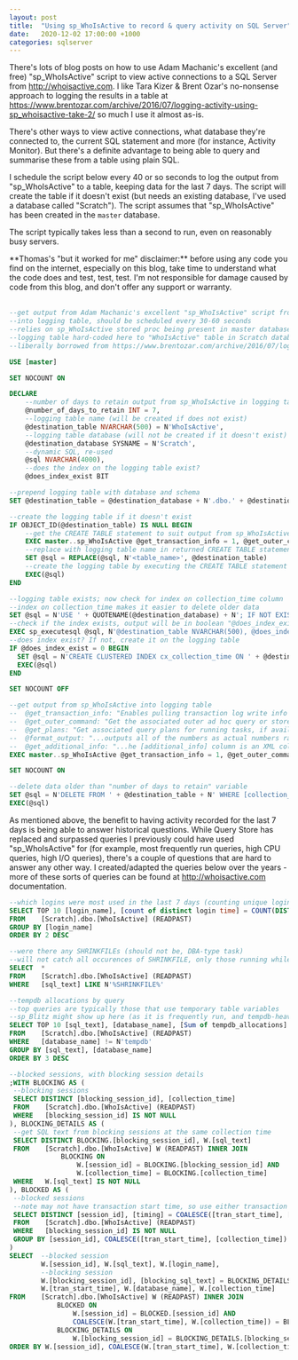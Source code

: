 ```yaml
---
layout: post
title:  "Using sp_WhoIsActive to record & query activity on SQL Server"
date:   2020-12-02 17:00:00 +1000
categories: sqlserver
---
```

There's lots of blog posts on how to use Adam Machanic's excellent (and free) "sp_WhoIsActive" script to view active connections to a SQL Server from <http://whoisactive.com>. I like Tara Kizer & Brent Ozar's no-nonsense approach to logging the results in a table at <https://www.brentozar.com/archive/2016/07/logging-activity-using-sp_whoisactive-take-2/> so much I use it almost as-is.

There's other ways to view active connections, what database they're connected to, the current SQL statement and more (for instance, Activity Monitor). But there's a definite advantage to being able to query and summarise these from a table using plain SQL.

I schedule the script below every 40 or so seconds to log the output from "sp_WhoIsActive" to a table, keeping data for the last 7 days. The script will create the table if it doesn't exist (but needs an existing database, I've used a database called "Scratch"). The script assumes that "sp_WhoIsActive" has been created in the `master` database.

The script typically takes less than a second to run, even on reasonably busy servers.

<div markdown="1" class="note">
**Thomas's "but it worked for me" disclaimer:** before using any code you find on the internet, especially on this blog, take time to understand what the code does and test, test, test. I'm not responsible for damage caused by code from this blog, and don't offer any support or warranty.
</div>
<br/>

```sql
--get output from Adam Machanic's excellent "sp_WhoIsActive" script from http://whoisactive.com
--into logging table, should be scheduled every 30-60 seconds
--relies on sp_WhoIsActive stored proc being present in master database
--logging table hard-coded here to "WhoIsActive" table in Scratch database
--liberally borrowed from https://www.brentozar.com/archive/2016/07/logging-activity-using-sp_whoisactive-take-2/

USE [master]

SET NOCOUNT ON

DECLARE
    --number of days to retain output from sp_WhoIsActive in logging table
    @number_of_days_to_retain INT = 7,
    --logging table name (will be created if does not exist)
    @destination_table NVARCHAR(500) = N'WhoIsActive',
    --logging table database (will not be created if it doesn't exist)
    @destination_database SYSNAME = N'Scratch',
    --dynamic SQL, re-used
    @sql NVARCHAR(4000),
    --does the index on the logging table exist?
    @does_index_exist BIT

--prepend logging table with database and schema
SET @destination_table = @destination_database + N'.dbo.' + @destination_table

--create the logging table if it doesn't exist
IF OBJECT_ID(@destination_table) IS NULL BEGIN
    --get the CREATE TABLE statement to suit output from sp_WhoIsActive
    EXEC master..sp_WhoIsActive @get_transaction_info = 1, @get_outer_command = 1, @get_plans = 1, @return_schema = 1, @format_output = 0, @get_additional_info = 1, @schema = @sql OUTPUT
    --replace with logging table name in returned CREATE TABLE statement
    SET @sql = REPLACE(@sql, N'<table_name>', @destination_table)
    --create the logging table by executing the CREATE TABLE statement
    EXEC(@sql)
END

--logging table exists; now check for index on collection_time column
--index on collection_time makes it easier to delete older data
SET @sql = N'USE ' + QUOTENAME(@destination_database) + N'; IF NOT EXISTS (SELECT * FROM sys.indexes WHERE object_id = OBJECT_ID(@destination_table) AND name = N''cx_collection_time'') SET @does_index_exist = 0'
--check if the index exists, output will be in boolean "@does_index_exist"
EXEC sp_executesql @sql, N'@destination_table NVARCHAR(500), @does_index_exist bit OUTPUT', @destination_table = @destination_table, @does_index_exist = @does_index_exist OUTPUT
--does index exist? If not, create it on the logging table
IF @does_index_exist = 0 BEGIN
  SET @sql = N'CREATE CLUSTERED INDEX cx_collection_time ON ' + @destination_table + ' (collection_time ASC)'
  EXEC(@sql)
END

SET NOCOUNT OFF

--get output from sp_WhoIsActive into logging table
--  @get_transaction_info: "Enables pulling transaction log write info and transaction duration"
--  @get_outer_command: "Get the associated outer ad hoc query or stored procedure call, if available"
--  @get_plans: "Get associated query plans for running tasks, if available"
--  @format_output: "...outputs all of the numbers as actual numbers rather than text"
--  @get_additional_info: "...he [additional_info] column is an XML column that returns a document with a root node called <additional_info>. What’s inside of the node depends on a number of things..."
EXEC master..sp_WhoIsActive @get_transaction_info = 1, @get_outer_command = 1, @get_plans = 1, @format_output = 0, @get_additional_info = 1, @destination_table = @destination_table

SET NOCOUNT ON

--delete data older than "number of days to retain" variable
SET @sql = N'DELETE FROM ' + @destination_table + N' WHERE [collection_time] < DATEADD(day, -' + CAST(@number_of_days_to_retain AS NVARCHAR(10)) + N', GETDATE())'
EXEC(@sql)
```

As mentioned above, the benefit to having activity recorded for the last 7 days is being able to answer historical questions. While Query Store has replaced and surpassed queries I previously could have used "sp_WhoIsActive" for (for example, most frequently run queries, high CPU queries, high I/O queries), there's a couple of questions that are hard to answer any other way. I created/adapted the queries below over the years - more of these sorts of queries can be found at <http://whoisactive.com> documentation.

```sql
--which logins were most used in the last 7 days (counting unique login times)
SELECT TOP 10 [login_name], [count of distinct login time] = COUNT(DISTINCT [login_time])
FROM    [Scratch].dbo.[WhoIsActive] (READPAST)
GROUP BY [login_name]
ORDER BY 2 DESC

--were there any SHRINKFILEs (should not be, DBA-type task)
--will not catch all occurences of SHRINKFILE, only those running while data was collected
SELECT  *
FROM    [Scratch].dbo.[WhoIsActive] (READPAST)
WHERE   [sql_text] LIKE N'%SHRINKFILE%'

--tempdb allocations by query
--top queries are typically those that use temporary table variables
--sp_Blitz might show up here (as it is frequently run, and tempdb-heavy)
SELECT TOP 10 [sql_text], [database_name], [Sum of tempdb_allocations] = SUM([tempdb_allocations])
FROM    [Scratch].dbo.[WhoIsActive] (READPAST)
WHERE   [database_name] != N'tempdb'
GROUP BY [sql_text], [database_name]
ORDER BY 3 DESC

--blocked sessions, with blocking session details
;WITH BLOCKING AS (
 --blocking sessions
 SELECT DISTINCT [blocking_session_id], [collection_time]
 FROM    [Scratch].dbo.[WhoIsActive] (READPAST)
 WHERE   [blocking_session_id] IS NOT NULL
), BLOCKING_DETAILS AS (
 --get SQL text from blocking sessions at the same collection time
 SELECT DISTINCT BLOCKING.[blocking_session_id], W.[sql_text]
 FROM    [Scratch].dbo.[WhoIsActive] W (READPAST) INNER JOIN
             BLOCKING ON
                 W.[session_id] = BLOCKING.[blocking_session_id] AND
                 W.[collection_time] = BLOCKING.[collection_time]
 WHERE   W.[sql_text] IS NOT NULL
), BLOCKED AS (
 --blocked sessions
 --note may not have transaction start time, so use either transaction start time or collection time
 SELECT DISTINCT [session_id], [timing] = COALESCE([tran_start_time], [collection_time])
 FROM    [Scratch].dbo.[WhoIsActive] (READPAST)
 WHERE   [blocking_session_id] IS NOT NULL
 GROUP BY [session_id], COALESCE([tran_start_time], [collection_time])
)
SELECT  --blocked session
        W.[session_id], W.[sql_text], W.[login_name],
        --blocking session
        W.[blocking_session_id], [blocking_sql_text] = BLOCKING_DETAILS.[sql_text],
        W.[tran_start_time], W.[database_name], W.[collection_time]
FROM    [Scratch].dbo.[WhoIsActive] W (READPAST) INNER JOIN
            BLOCKED ON
                W.[session_id] = BLOCKED.[session_id] AND
                COALESCE(W.[tran_start_time], W.[collection_time]) = BLOCKED.[timing] LEFT OUTER JOIN
            BLOCKING_DETAILS ON
                W.[blocking_session_id] = BLOCKING_DETAILS.[blocking_session_id]
ORDER BY W.[session_id], COALESCE(W.[tran_start_time], W.[collection_time])
```
